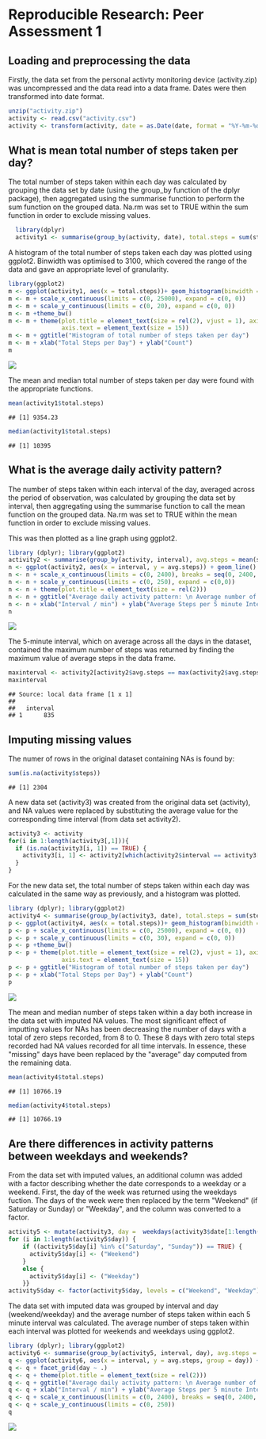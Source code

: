 # Reproducible Research: Peer Assessment 1


## Loading and preprocessing the data

Firstly, the data set from the personal activty monitoring device (activity.zip) was uncompressed and the data read into a data frame. Dates were then transformed into date format.


```r
unzip("activity.zip")
activity <- read.csv("activity.csv")
activity <- transform(activity, date = as.Date(date, format = "%Y-%m-%d"))
```


## What is mean total number of steps taken per day?

The total number of steps taken within each day was calculated by grouping the data set by date (using the group_by function of the dplyr package), then aggregated using the summarise function to perform the sum function on the grouped data. Na.rm was set to TRUE within the sum function in order to exclude missing values.


```r
  library(dplyr)
  activity1 <- summarise(group_by(activity, date), total.steps = sum(steps, na.rm = TRUE))
```

A histogram of the total number of steps taken each day was plotted using ggplot2. Binwidth was optimised to 3100, which covered the range of the data and gave an appropriate level of granularity.   


```r
library(ggplot2)
m <- ggplot(activity1, aes(x = total.steps))+ geom_histogram(binwidth = 3100)
m <- m + scale_x_continuous(limits = c(0, 25000), expand = c(0, 0)) 
m <- m + scale_y_continuous(limits = c(0, 20), expand = c(0, 0))
m <- m +theme_bw()
m <- m + theme(plot.title = element_text(size = rel(2), vjust = 1), axis.title = element_text(size = 20), 
               axis.text = element_text(size = 15))
m <- m + ggtitle("Histogram of total number of steps taken per day") 
m <- m + xlab("Total Steps per Day") + ylab("Count")
m
```

![](PA1_template_files/figure-html/unnamed-chunk-3-1.png) 

The mean and median total number of steps taken per day were found with the appropriate functions. 


```r
mean(activity1$total.steps)
```

```
## [1] 9354.23
```

```r
median(activity1$total.steps)
```

```
## [1] 10395
```


## What is the average daily activity pattern?

The number of steps taken within each interval of the day, averaged across the period of observation, was calculated by grouping the data set by interval, then aggregating using the summarise function to call the mean function on the grouped data. Na.rm was set to TRUE within the mean function in order to exclude missing values.

This was then plotted as a line graph using ggplot2.


```r
library (dplyr); library(ggplot2)
activity2 <- summarise(group_by(activity, interval), avg.steps = mean(steps, na.rm = TRUE))
n <- ggplot(activity2, aes(x = interval, y = avg.steps)) + geom_line()
n <- n + scale_x_continuous(limits = c(0, 2400), breaks = seq(0, 2400, 600), expand = c(0,0))  
n <- n + scale_y_continuous(limits = c(0, 250), expand = c(0,0)) 
n <- n + theme(plot.title = element_text(size = rel(2)))
n <- n + ggtitle("Average daily activity pattern: \n Average number of steps taken  per 5 min interval")
n <- n + xlab("Interval / min") + ylab("Average Steps per 5 minute Interval")
n
```

![](PA1_template_files/figure-html/unnamed-chunk-5-1.png) 

The 5-minute interval, which on average across all the days in the dataset, contained the maximum number of steps was returned by finding the maximum value of average steps in the data frame.


```r
maxinterval <- activity2[activity2$avg.steps == max(activity2$avg.steps), 1]
maxinterval
```

```
## Source: local data frame [1 x 1]
## 
##   interval
## 1      835
```

## Imputing missing values

The numer of rows in the original dataset containing NAs is found by:


```r
sum(is.na(activity$steps))
```

```
## [1] 2304
```

A new data set (activity3) was created from the original data set (activity), and NA values were replaced by substituting the average value for the corresponding time interval (from data set activity2).   


```r
activity3 <- activity
for(i in 1:length(activity3[,1])){
  if (is.na(activity3[i, 1]) == TRUE) {
    activity3[i, 1] <- activity2[which(activity2$interval == activity3[i, 3] ), 2]
  }
}
```

For the new data set, the total number of steps taken within each day was calculated in the same way as previously, and a histogram was plotted.


```r
library (dplyr); library(ggplot2)
activity4 <- summarise(group_by(activity3, date), total.steps = sum(steps, na.rm = TRUE))
p <- ggplot(activity4, aes(x = total.steps))+ geom_histogram(binwidth = 3100)
p <- p + scale_x_continuous(limits = c(0, 25000), expand = c(0, 0)) 
p <- p + scale_y_continuous(limits = c(0, 30), expand = c(0, 0))
p <- p +theme_bw()
p <- p + theme(plot.title = element_text(size = rel(2), vjust = 1), axis.title = element_text(size = 20), 
               axis.text = element_text(size = 15))
p <- p + ggtitle("Histogram of total number of steps taken per day") 
p <- p + xlab("Total Steps per Day") + ylab("Count")
p
```

![](PA1_template_files/figure-html/unnamed-chunk-9-1.png) 

The mean and median number of steps taken within a day both increase in the data set with imputed NA values. The most significant effect of imputting values for NAs has been decreasing the number of days with a total of zero steps recorded, from 8 to 0.  These 8 days with zero total steps recorded had NA values recorded for all time intervals. In essence, these "missing" days have been replaced by the "average" day computed from the remaining data.    


```r
mean(activity4$total.steps)
```

```
## [1] 10766.19
```

```r
median(activity4$total.steps)
```

```
## [1] 10766.19
```


## Are there differences in activity patterns between weekdays and weekends?

From the data set with imputed values, an additional column was added with a factor describing whether the date corresponds to a weekday or a weekend. First, the day of the week was returned using the weekdays fuction. The days of the week were then replaced by the term "Weekend" (if Saturday or Sunday) or "Weekday", and the column was converted to a factor.


```r
activity5 <- mutate(activity3, day =  weekdays(activity3$date[1:length(activity3$date)]))
for (i in 1:length(activity5$day)) {
    if ((activity5$day[i] %in% c("Saturday", "Sunday")) == TRUE) {
      activity5$day[i] <- ("Weekend")    
    }
    else {
      activity5$day[i] <- ("Weekday")
    }}
activity5$day <- factor(activity5$day, levels = c("Weekend", "Weekday"))
```

The data set with imputed data was grouped by interval and day (weekend/weekday) and the average number of steps taken within each 5 minute interval was calculated. The average number of steps taken within each interval was plotted for weekends and weekdays using ggplot2.


```r
library (dplyr); library(ggplot2)
activity6 <- summarise(group_by(activity5, interval, day), avg.steps = mean(steps, na.rm = TRUE))
q <- ggplot(activity6, aes(x = interval, y = avg.steps, group = day)) + geom_line()
q <- q + facet_grid(day ~ .)
q <- q + theme(plot.title = element_text(size = rel(2)))
q <- q + ggtitle("Average daily activity pattern: \n Average number of steps taken  per 5 min interval")
q <- q + xlab("Interval / min") + ylab("Average Steps per 5 minute Interval")
q <- q + scale_x_continuous(limits = c(0, 2400), breaks = seq(0, 2400, 600), expand = c(0,0))  
q <- q + scale_y_continuous(limits = c(0, 250)) 
q
```

![](PA1_template_files/figure-html/unnamed-chunk-12-1.png) 

